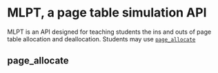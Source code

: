 # MLPT, a page table simulation API

MLPT is an API designed for teaching students the ins and outs of page table allocation and deallocation. Students may use [`page_allocate`](#page_allocate)

## page\_allocate
